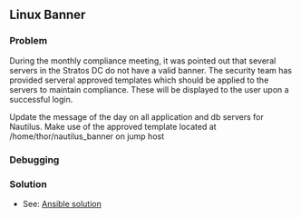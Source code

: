 ## Linux Banner

### Problem

During the monthly compliance meeting, it was pointed out that several servers in the Stratos DC do not have a valid
banner. The security team has provided serveral approved templates which should be applied to the servers to maintain
compliance. These will be displayed to the user upon a successful login.

Update the message of the day on all application and db servers for Nautilus. Make use of the approved template located
at /home/thor/nautilus_banner on jump host

### Debugging

### Solution

- See: [Ansible solution](solution.yaml)
